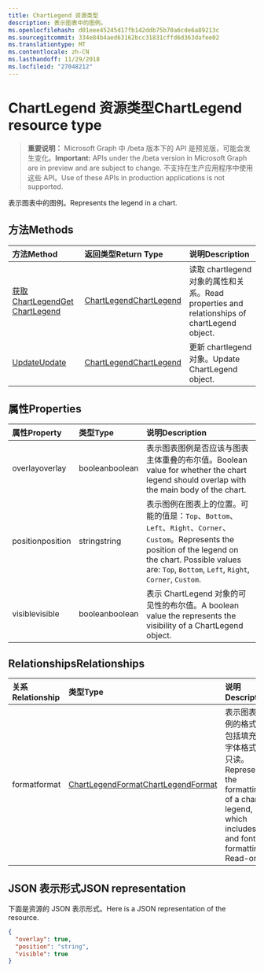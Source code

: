 ```yaml
---
title: ChartLegend 资源类型
description: 表示图表中的图例。
ms.openlocfilehash: d01eee45245d17fb142ddb75b70a6cde6a89213c
ms.sourcegitcommit: 334e84b4aed63162bcc31831cffd6d363dafee02
ms.translationtype: MT
ms.contentlocale: zh-CN
ms.lasthandoff: 11/29/2018
ms.locfileid: "27048212"
---
```

# <a name="chartlegend-resource-type"></a><span data-ttu-id="511c2-103">ChartLegend 资源类型</span><span class="sxs-lookup"><span data-stu-id="511c2-103">ChartLegend resource type</span></span>

> <span data-ttu-id="511c2-104">**重要说明：** Microsoft Graph 中 /beta 版本下的 API 是预览版，可能会发生变化。</span><span class="sxs-lookup"><span data-stu-id="511c2-104">**Important:** APIs under the /beta version in Microsoft Graph are in preview and are subject to change.</span></span> <span data-ttu-id="511c2-105">不支持在生产应用程序中使用这些 API。</span><span class="sxs-lookup"><span data-stu-id="511c2-105">Use of these APIs in production applications is not supported.</span></span>

<span data-ttu-id="511c2-106">表示图表中的图例。</span><span class="sxs-lookup"><span data-stu-id="511c2-106">Represents the legend in a chart.</span></span>


## <a name="methods"></a><span data-ttu-id="511c2-107">方法</span><span class="sxs-lookup"><span data-stu-id="511c2-107">Methods</span></span>

| <span data-ttu-id="511c2-108">方法</span><span class="sxs-lookup"><span data-stu-id="511c2-108">Method</span></span>           | <span data-ttu-id="511c2-109">返回类型</span><span class="sxs-lookup"><span data-stu-id="511c2-109">Return Type</span></span>    |<span data-ttu-id="511c2-110">说明</span><span class="sxs-lookup"><span data-stu-id="511c2-110">Description</span></span>|
|:---------------|:--------|:----------|
|[<span data-ttu-id="511c2-111">获取 ChartLegend</span><span class="sxs-lookup"><span data-stu-id="511c2-111">Get ChartLegend</span></span>](../api/chartlegend-get.md) | [<span data-ttu-id="511c2-112">ChartLegend</span><span class="sxs-lookup"><span data-stu-id="511c2-112">ChartLegend</span></span>](chartlegend.md) |<span data-ttu-id="511c2-113">读取 chartlegend 对象的属性和关系。</span><span class="sxs-lookup"><span data-stu-id="511c2-113">Read properties and relationships of chartLegend object.</span></span>|
|[<span data-ttu-id="511c2-114">Update</span><span class="sxs-lookup"><span data-stu-id="511c2-114">Update</span></span>](../api/chartlegend-update.md) | [<span data-ttu-id="511c2-115">ChartLegend</span><span class="sxs-lookup"><span data-stu-id="511c2-115">ChartLegend</span></span>](chartlegend.md) |<span data-ttu-id="511c2-116">更新 chartlegend 对象。</span><span class="sxs-lookup"><span data-stu-id="511c2-116">Update ChartLegend object.</span></span> |

## <a name="properties"></a><span data-ttu-id="511c2-117">属性</span><span class="sxs-lookup"><span data-stu-id="511c2-117">Properties</span></span>
| <span data-ttu-id="511c2-118">属性</span><span class="sxs-lookup"><span data-stu-id="511c2-118">Property</span></span>     | <span data-ttu-id="511c2-119">类型</span><span class="sxs-lookup"><span data-stu-id="511c2-119">Type</span></span>   |<span data-ttu-id="511c2-120">说明</span><span class="sxs-lookup"><span data-stu-id="511c2-120">Description</span></span>|
|:---------------|:--------|:----------|
|<span data-ttu-id="511c2-121">overlay</span><span class="sxs-lookup"><span data-stu-id="511c2-121">overlay</span></span>|<span data-ttu-id="511c2-122">boolean</span><span class="sxs-lookup"><span data-stu-id="511c2-122">boolean</span></span>|<span data-ttu-id="511c2-123">表示图表图例是否应该与图表主体重叠的布尔值。</span><span class="sxs-lookup"><span data-stu-id="511c2-123">Boolean value for whether the chart legend should overlap with the main body of the chart.</span></span>|
|<span data-ttu-id="511c2-124">position</span><span class="sxs-lookup"><span data-stu-id="511c2-124">position</span></span>|<span data-ttu-id="511c2-125">string</span><span class="sxs-lookup"><span data-stu-id="511c2-125">string</span></span>|<span data-ttu-id="511c2-p102">表示图例在图表上的位置。可能的值是：`Top`、`Bottom`、`Left`、`Right`、`Corner`、`Custom`。</span><span class="sxs-lookup"><span data-stu-id="511c2-p102">Represents the position of the legend on the chart. Possible values are: `Top`, `Bottom`, `Left`, `Right`, `Corner`, `Custom`.</span></span>|
|<span data-ttu-id="511c2-128">visible</span><span class="sxs-lookup"><span data-stu-id="511c2-128">visible</span></span>|<span data-ttu-id="511c2-129">boolean</span><span class="sxs-lookup"><span data-stu-id="511c2-129">boolean</span></span>|<span data-ttu-id="511c2-130">表示 ChartLegend 对象的可见性的布尔值。</span><span class="sxs-lookup"><span data-stu-id="511c2-130">A boolean value the represents the visibility of a ChartLegend object.</span></span>|

## <a name="relationships"></a><span data-ttu-id="511c2-131">Relationships</span><span class="sxs-lookup"><span data-stu-id="511c2-131">Relationships</span></span>
| <span data-ttu-id="511c2-132">关系</span><span class="sxs-lookup"><span data-stu-id="511c2-132">Relationship</span></span> | <span data-ttu-id="511c2-133">类型</span><span class="sxs-lookup"><span data-stu-id="511c2-133">Type</span></span>   |<span data-ttu-id="511c2-134">说明</span><span class="sxs-lookup"><span data-stu-id="511c2-134">Description</span></span>|
|:---------------|:--------|:----------|
|<span data-ttu-id="511c2-135">format</span><span class="sxs-lookup"><span data-stu-id="511c2-135">format</span></span>|[<span data-ttu-id="511c2-136">ChartLegendFormat</span><span class="sxs-lookup"><span data-stu-id="511c2-136">ChartLegendFormat</span></span>](chartlegendformat.md)|<span data-ttu-id="511c2-p103">表示图表图例的格式，包括填充和字体格式。只读。</span><span class="sxs-lookup"><span data-stu-id="511c2-p103">Represents the formatting of a chart legend, which includes fill and font formatting. Read-only.</span></span>|

## <a name="json-representation"></a><span data-ttu-id="511c2-139">JSON 表示形式</span><span class="sxs-lookup"><span data-stu-id="511c2-139">JSON representation</span></span>

<span data-ttu-id="511c2-140">下面是资源的 JSON 表示形式。</span><span class="sxs-lookup"><span data-stu-id="511c2-140">Here is a JSON representation of the resource.</span></span>

<!-- {
  "blockType": "resource",
  "optionalProperties": [

  ],
  "@odata.type": "microsoft.graph.chartLegend"
}-->

```json
{
  "overlay": true,
  "position": "string",
  "visible": true
}

```

<!-- uuid: 8fcb5dbc-d5aa-4681-8e31-b001d5168d79
2015-10-25 14:57:30 UTC -->
<!-- {
  "type": "#page.annotation",
  "description": "ChartLegend resource",
  "keywords": "",
  "section": "documentation",
  "tocPath": ""
}-->